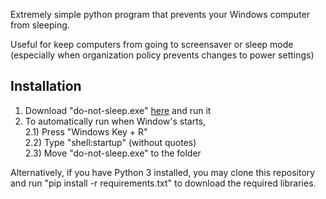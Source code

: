 Extremely simple python program that prevents your Windows computer from sleeping.

Useful for keep computers from going to screensaver or sleep mode (especially when organization policy prevents changes to power settings)

## Installation
1) Download "do-not-sleep.exe" <a href="https://github.com/Qibbles/do-not-sleep/releases">here</a> and run it
2) To automatically run when Window's starts,  
        2.1) Press "Windows Key + R"  
        2.2) Type "shell:startup" (without quotes)  
        2.3) Move "do-not-sleep.exe" to the folder  
    
Alternatively, if you have Python 3 installed, you may clone this repository and run "pip install -r requirements.txt" to download the required libraries.
